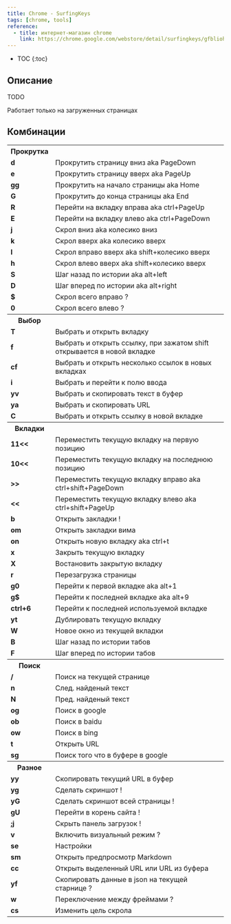 ```yaml
---
title: Chrome - SurfingKeys
tags: [chrome, tools]
reference:
  - title: интернет-магазин chrome
    link: https://chrome.google.com/webstore/detail/surfingkeys/gfbliohnnapiefjpjlpjnehglfpaknnc
---
```


* TOC 
{:toc}

## Описание

TODO

<div class="warn">
  <p>Работает только на загруженных страницах</p>
</div>

## Комбинации

<table>
  <tr><th>Прокрутка</th><th></th></tr>
  <tr><td><b>d</b></td><td>Прокрутить страницу вниз aka PageDown</td></tr>
  <tr><td><b>e</b></td><td>Прокрутить страницу вверх aka PageUp</td></tr>
  <tr><td><b>gg</b></td><td>Прокрутить на начало страницы aka Home</td></tr>
  <tr><td><b>G</b></td><td>Прокрутить до конца страницы aka End</td></tr>
  <tr><td><b>R</b></td><td>Перейти на вкладку вправа aka ctrl+PageUp</td></tr>
  <tr><td><b>E</b></td><td>Перейти на вкладку влево aka ctrl+PageDown</td></tr>
  <tr><td><b>j</b></td><td>Скрол вниз aka колесико вниз</td></tr>
  <tr><td><b>k</b></td><td>Скрол вверх aka колесико вверх</td></tr>
  <tr><td><b>l</b></td><td>Скрол вправо вверх aka shift+колесико вверх</td></tr>
  <tr><td><b>h</b></td><td>Скрол влево вверх aka shift+колесико вверх</td></tr>
  <tr><td><b>S</b></td><td>Шаг назад по истории aka alt+left</td></tr>
  <tr><td><b>D</b></td><td>Шаг вперед по истории aka alt+right</td></tr>
  <tr><td><b>$</b></td><td>Скрол всего вправо ?</td></tr>
  <tr><td><b>0</b></td><td>Скрол всего влево ?</td></tr>
  <tr><th>Выбор</th><th></th></tr>
  <tr><td><b>T</b></td><td>Выбрать и открыть вкладку</td></tr>
  <tr><td><b>f</b></td><td>Выбрать и открыть ссылку, при зажатом shift открывается в новой вкладке</td></tr>
  <tr><td><b>cf</b></td><td>Выбрать и открыть несколько ссылок в новых вкладках</td></tr>
  <tr><td><b>i</b></td><td>Выбрать и перейти к полю ввода</td></tr>
  <tr><td><b>yv</b></td><td>Выбрать и скопировать текст в буфер</td></tr>
  <tr><td><b>ya</b></td><td>Выбрать и скопировать URL</td></tr>
  <tr><td><b>C</b></td><td>Выбрать и открыть ссылку в новой вкладке</td></tr>
  <tr><th>Вкладки</th><th></th></tr>
  <tr><td><b>11<<</b></td><td>Переместить текущую вкладку на первую позицию</td></tr>
  <tr><td><b>10<<</b></td><td>Переместить текущую вкладку на последнюю позицию</td></tr>
  <tr><td><b>>></b></td><td>Переместить текущую вкладку вправо aka ctrl+shift+PageDown</td></tr>
  <tr><td><b><<</b></td><td>Переместить текущую вкладку влево aka ctrl+shift+PageUp</td></tr>
  <tr><td><b>b</b></td><td>Открыть закладки !</td></tr>
  <tr><td><b>om</b></td><td>Открыть закладки вима</td></tr>
  <tr><td><b>on</b></td><td>Открыть новую вкладку aka ctrl+t</td></tr>
  <tr><td><b>x</b></td><td>Закрыть текущую вкладку</td></tr>
  <tr><td><b>X</b></td><td>Востановить закрытую вкладку</td></tr>
  <tr><td><b>r</b></td><td>Перезагрузка страницы</td></tr>
  <tr><td><b>g0</b></td><td>Перейти к первой вкладке aka alt+1</td></tr>
  <tr><td><b>g$</b></td><td>Перейти к последней вкладке aka alt+9</td></tr>
  <tr><td><b>ctrl+6</b></td><td>Перейти к последней используемой вкладке</td></tr>
  <tr><td><b>yt</b></td><td>Дублировать текущую вкладку</td></tr>
  <tr><td><b>W</b></td><td>Новое окно из текущей вкладки</td></tr>
  <tr><td><b>B</b></td><td>Шаг назад по истории табов</td></tr>
  <tr><td><b>F</b></td><td>Шаг вперед по истории табов</td></tr>
  <tr><th>Поиск</th><th></th></tr>
  <tr><td><b>/</b></td><td>Поиск на текущей странице</td></tr>
  <tr><td><b>n</b></td><td>След. найденый текст</td></tr>
  <tr><td><b>N</b></td><td>Пред. найденый текст</td></tr>
  <tr><td><b>og</b></td><td>Поиск в google</td></tr>
  <tr><td><b>ob</b></td><td>Поиск в baidu</td></tr>
  <tr><td><b>ow</b></td><td>Поиск в bing</td></tr>
  <tr><td><b>t</b></td><td>Открыть URL</td></tr>
  <tr><td><b>sg</b></td><td>Поиск того что в буфере в google</td></tr>
  <tr><th>Разное</th><th></th></tr>
  <tr><td><b>yy</b></td><td>Скопировать текущий URL в буфер</td></tr>
  <tr><td><b>yg</b></td><td>Сделать скриншот !</td></tr>
  <tr><td><b>yG</b></td><td>Сделать скриншот всей страницы !</td></tr>
  <tr><td><b>gU</b></td><td>Перейти в корень сайта !</td></tr>
  <tr><td><b>;j</b></td><td>Скрыть панель загрузок !</td></tr>
  <tr><td><b>v</b></td><td>Включить визуальный режим ?</td></tr>
  <tr><td><b>se</b></td><td>Настройки</td></tr>
  <tr><td><b>sm</b></td><td>Открыть предпросмотр Markdown</td></tr>
  <tr><td><b>cc</b></td><td>Открыть выделенный URL или URL из буфера</td></tr>
  <tr><td><b>yf</b></td><td>Скопировать данные в json на текущей старнице ?</td></tr>
  <tr><td><b>w</b></td><td>Переключение между фреймами ?</td></tr>
  <tr><td><b>cs</b></td><td>Изменить цель скрола</td></tr>
</table>
